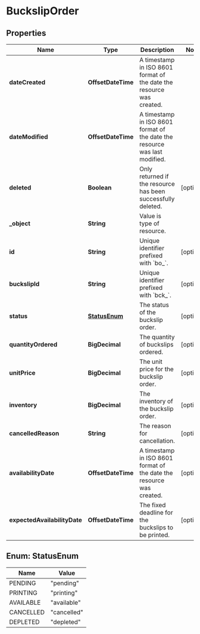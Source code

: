 

# BuckslipOrder


## Properties

Name | Type | Description | Notes
------------ | ------------- | ------------- | -------------
**dateCreated** | **OffsetDateTime** | A timestamp in ISO 8601 format of the date the resource was created. | 
**dateModified** | **OffsetDateTime** | A timestamp in ISO 8601 format of the date the resource was last modified. | 
**deleted** | **Boolean** | Only returned if the resource has been successfully deleted. |  [optional]
**_object** | **String** | Value is type of resource. | 
**id** | **String** | Unique identifier prefixed with &#x60;bo_&#x60;. |  [optional]
**buckslipId** | **String** | Unique identifier prefixed with &#x60;bck_&#x60;. |  [optional]
**status** | [**StatusEnum**](#StatusEnum) | The status of the buckslip order. |  [optional]
**quantityOrdered** | **BigDecimal** | The quantity of buckslips ordered. |  [optional]
**unitPrice** | **BigDecimal** | The unit price for the buckslip order. |  [optional]
**inventory** | **BigDecimal** | The inventory of the buckslip order. |  [optional]
**cancelledReason** | **String** | The reason for cancellation. |  [optional]
**availabilityDate** | **OffsetDateTime** | A timestamp in ISO 8601 format of the date the resource was created. |  [optional]
**expectedAvailabilityDate** | **OffsetDateTime** | The fixed deadline for the buckslips to be printed. |  [optional]



## Enum: StatusEnum

Name | Value
---- | -----
PENDING | &quot;pending&quot;
PRINTING | &quot;printing&quot;
AVAILABLE | &quot;available&quot;
CANCELLED | &quot;cancelled&quot;
DEPLETED | &quot;depleted&quot;



